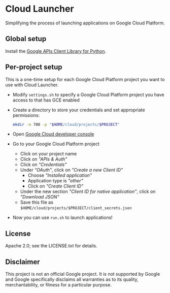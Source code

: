 Cloud Launcher
==============

Simplifying the process of launching applications on Google Cloud Platform.

Global setup
------------

Install the [Google APIs Client Library for Python](https://developers.google.com/api-client-library/python/).

Per-project setup
-----------------

This is a one-time setup for each Google Cloud Platform project you want to use
with Cloud Launcher.

* Modify `settings.sh` to specify a Google Cloud Platform project you
  have access to that has GCE enabled

* Create a directory to store your credentials and set appropriate permissions:

  ```bash
  mkdir -m 700 -p "$HOME/cloud/projects/$PROJECT"
  ```

* Open [Google Cloud developer console](https://cloud.google.com/console)

* Go to your Google Cloud Platform project

  * Click on your project name
  * Click on _"APIs & Auth"_
  * Click on _"Credentials"_
  * Under _"OAuth"_, click on _"Create a new Client ID"_
    * Choose _"Installed application"_
    * Application type is _"other"_
    * Click on _"Create Client ID"_
  * Under the new section _"Client ID for native application"_, click on
    _"Download JSON"_
  * Save this file as `$HOME/cloud/projects/$PROJECT/client_secrets.json`

* Now you can use `run.sh` to launch applications!

License
-------

Apache 2.0; see the LICENSE.txt for details.

Disclaimer
----------

This project is not an official Google project. It is not supported by Google
and Google specifically disclaims all warranties as to its quality,
merchantability, or fitness for a particular purpose.
